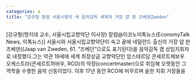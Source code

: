 ```yaml
---
categories: a
title: "강규형 칼럼 서울시향의 새 음악감독 세계적 거장 얍 판 츠베덴Zweden"
---
```

[강규형(명지대 교수, 서울시립교향악단 이사장) 칼럼@이코노미톡뉴스(EconomyTalk News, 이톡뉴스)] 서울시와 서울시립교향악단이 숙고 끝에 네덜란드 출신의 거장 얍 판 츠베덴((Jaap van Zweden, 61. “즈베던”으로도 표기된다)을 음악감독 겸 상임지휘자로 내정했다.그는 약관 19세에 세계 최정상급 교향악단인 암스테르담 콘세르트헤보우 오케스트라(콘세르트허바우, RCO)의 악장(concertmaster)으로 취임해 오랫동안 그 역학을 수행한 음악 신동이었다. 이후 17년 동안 RCO에 머무르며 숱한 지휘 거장들을